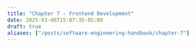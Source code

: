 ```yaml
---
title: "Chapter 7 - Frontend Development"
date: 2025-03-06T15:07:35-05:00
draft: true
aliases: ["/posts/software-engineering-handbook/chapter-7"]
---
```

